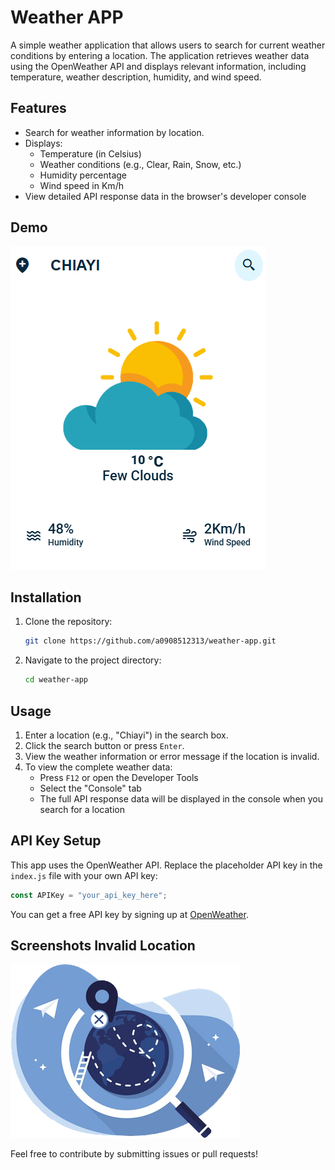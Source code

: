 # Weather APP

A simple weather application that allows users to search for current weather conditions by entering a location. The application retrieves weather data using the OpenWeather API and displays relevant information, including temperature, weather description, humidity, and wind speed.

## Features

-   Search for weather information by location.
-   Displays:
    -   Temperature (in Celsius)
    -   Weather conditions (e.g., Clear, Rain, Snow, etc.)
    -   Humidity percentage
    -   Wind speed in Km/h
-   View detailed API response data in the browser's developer console

## Demo

![Demo Image](screen-shot.png)

## Installation

1. Clone the repository:

    ```bash
    git clone https://github.com/a0908512313/weather-app.git
    ```

2. Navigate to the project directory:
    ```bash
    cd weather-app
    ```

## Usage

1. Enter a location (e.g., "Chiayi") in the search box.
2. Click the search button or press `Enter`.
3. View the weather information or error message if the location is invalid.
4. To view the complete weather data:
   - Press ```F12``` or open the Developer Tools
   - Select the "Console" tab
   - The full API response data will be displayed in the console when you search for a location

## API Key Setup

This app uses the OpenWeather API. Replace the placeholder API key in the `index.js` file with your own API key:

```javascript
const APIKey = "your_api_key_here";
```

You can get a free API key by signing up at [OpenWeather](https://openweathermap.org/).

## Screenshots Invalid Location

![Invalid Location Screenshot](images/404.png)

Feel free to contribute by submitting issues or pull requests!
